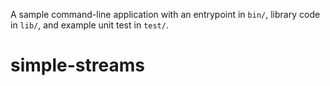 A sample command-line application with an entrypoint in `bin/`, library code
in `lib/`, and example unit test in `test/`.
# simple-streams
